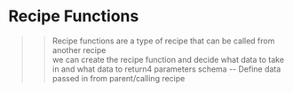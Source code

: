 # Recipe Functions
  >> Recipe functions are a type of recipe that can be called from another recipe\
  >> we can create the recipe function and decide what data to take in and what data to return4
  >> parameters schema -- Define data passed in from parent/calling recipe
  